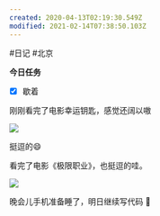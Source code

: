 ```yaml
---
created: 2020-04-13T02:19:30.549Z
modified: 2021-02-14T07:38:50.103Z
---
```

#日记 #北京

**今日任务**
- [x] 歇着
<!-- @timer "date":"Mon Apr 13 2020 17:29:33 GMT+0800 (China Standard Time)" -->
刚刚看完了电影幸运钥匙，感觉还阔以嗷

![](https://ss0.bdstatic.com/70cFvHSh_Q1YnxGkpoWK1HF6hhy/it/u=451221302,2469685882&fm=26&gp=0.jpg)

挺逗的:smile: 
<!-- @timer "date":"Mon Apr 13 2020 22:22:37 GMT+0800 (China Standard Time)" -->
看完了电影《极限职业》，也挺逗的哇。

![](https://img5.mtime.cn/CMS/News/2019/01/28/201216.99133147_620X620.jpg)

晚会儿手机准备睡了，明日继续写代码 :full_moon_with_face: 

